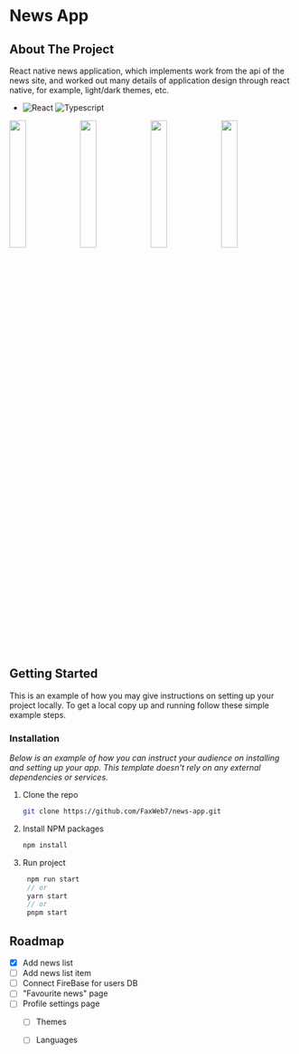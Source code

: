 # News App

<!-- ABOUT THE PROJECT -->
## About The Project


                                                                                  
React native news application, which implements work from the api of the news site, and worked out many details of application design through react native, for example, light/dark themes, etc.
* ![React](https://img.shields.io/badge/react-%2320232a.svg?style=for-the-badge&logo=react&logoColor=%2361DAFB)   ![Typescript](https://img.shields.io/badge/TypeScript-007ACC?style=for-the-badge&logo=typescript&logoColor=white)                                                                                  

<div style="display: flex, flex-direction: row, justify-content: center>
    <img src="https://i.ibb.co/gdcxLrF/2023-03-24-22-07-29.png" style="width: 25%">
    <img src="https://i.ibb.co/gdcxLrF/2023-03-24-22-07-29.png" style="width: 24%">
    <img src="https://i.ibb.co/VM2MPzQ/2023-03-24-22-07-47.png" style="width: 24%">
    <img src="https://i.ibb.co/PmbJJNh/2023-03-24-22-47-16.png" style="width: 24%">
    <img src="https://i.ibb.co/qWXvpwk/2023-03-24-23-05-33.png" style="width: 24%"                                                                            
</div>

<!-- GETTING STARTED -->
## Getting Started

This is an example of how you may give instructions on setting up your project locally.
To get a local copy up and running follow these simple example steps.

### Installation

_Below is an example of how you can instruct your audience on installing and setting up your app. This template doesn't rely on any external dependencies or services._

1. Clone the repo
   ```sh
   git clone https://github.com/FaxWeb7/news-app.git
   ```
2. Install NPM packages
   ```sh
   npm install
   ```
3. Run project
   ```js
    npm run start
    // or
    yarn start
    // or
    pnpm start
   ```


<!-- ROADMAP -->
## Roadmap

- [x] Add news list
- [ ] Add news list item
- [ ] Connect FireBase for users DB
- [ ] "Favourite news" page
- [ ] Profile settings page
    - [ ] Themes
    - [ ] Languages


